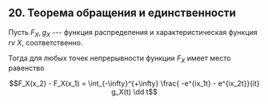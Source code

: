 ## 20. Теорема обращения и единственности ##

Пусть $F_X, g_X$ --- функция распределения и характеристическая функция *rv* $X$, соответственно.

Тогда для любых точек непрерывности функции $F_X$ имеет место равенство

$$F_X(x_2) - F_X(x_1) = \int_{-\infty}^{+\infty} \frac{ -e^{ix_1t} - e^{ix_2t}}{it} g_X(t) \dd t$$
